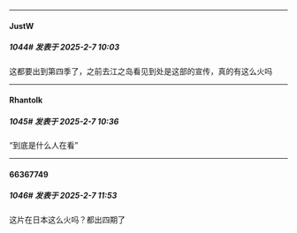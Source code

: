 ﻿
*****

####  JustW  
##### 1044#       发表于 2025-2-7 10:03

这都要出到第四季了，之前去江之岛看见到处是这部的宣传，真的有这么火吗


*****

####  Rhantolk  
##### 1045#       发表于 2025-2-7 10:36

“到底是什么人在看”


*****

####  66367749  
##### 1046#       发表于 2025-2-7 11:53

这片在日本这么火吗？都出四期了

